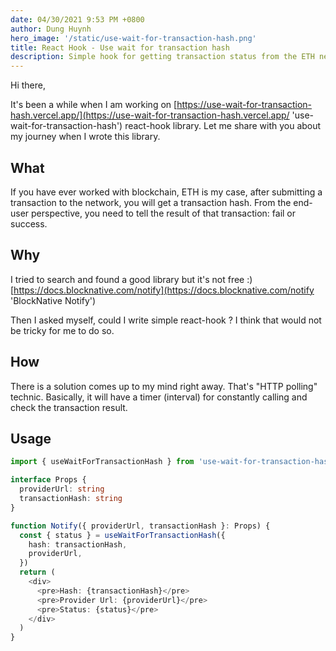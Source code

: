 ```yaml
---
date: 04/30/2021 9:53 PM +0800
author: Dung Huynh
hero_image: '/static/use-wait-for-transaction-hash.png'
title: React Hook - Use wait for transaction hash
description: Simple hook for getting transaction status from the ETH network.
---
```


Hi there,

It's been a while when I am working on [https://use-wait-for-transaction-hash.vercel.app/](https://use-wait-for-transaction-hash.vercel.app/ 'use-wait-for-transaction-hash') react-hook library. Let me share with you about my journey when I wrote this library.

## What

If you have ever worked with blockchain, ETH is my case, after submitting a transaction to the network, you will get a transaction hash. From the end-user perspective, you need to tell the result of that transaction: fail or success.

## Why

I tried to search and found a good library but it's not free :) [https://docs.blocknative.com/notify](https://docs.blocknative.com/notify 'BlockNative Notify')

Then I asked myself, could I write simple react-hook ? I think that would not be tricky for me to do so.

## How

There is a solution comes up to my mind right away. That's "HTTP polling" technic. Basically, it will have a timer (interval) for constantly calling and check the transaction result.

## Usage

```typescript
import { useWaitForTransactionHash } from 'use-wait-for-transaction-hash'

interface Props {
  providerUrl: string
  transactionHash: string
}

function Notify({ providerUrl, transactionHash }: Props) {
  const { status } = useWaitForTransactionHash({
    hash: transactionHash,
    providerUrl,
  })
  return (
    <div>
      <pre>Hash: {transactionHash}</pre>
      <pre>Provider Url: {providerUrl}</pre>
      <pre>Status: {status}</pre>
    </div>
  )
}
```
